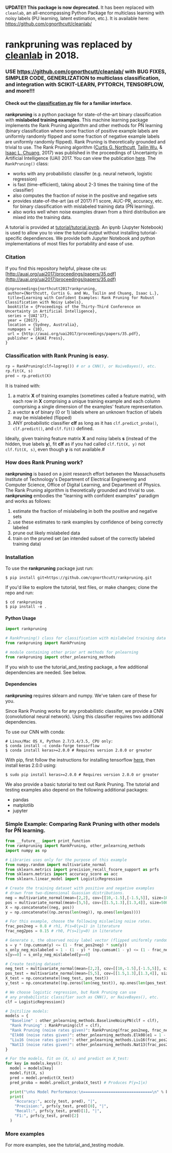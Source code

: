 **UPDATE!! This package is now deprecated.** It has been replaced with `cleanlab`, an all-encompassing Python Package for multiclass learning with noisy labels (PU learning, latent estimation, etc.). It is available here: https://github.com/cgnorthcutt/cleanlab/

# rankpruning was replaced by [cleanlab](https://github.com/cgnorthcutt/cleanlab/) in 2018.
### USE https://github.com/cgnorthcutt/cleanlab/ with BUG FIXES, SIMPLER CODE, GENERLIZATION to multiclass classification, and integration with SCIKIT-LEARN, PYTORCH, TENSORFLOW, and more!!! 
#### Check out the [classification.py](https://github.com/cgnorthcutt/cleanlab/blob/master/cleanlab/classification.py) file for a familiar interface.

**rankpruning** is a python package for state-of-the-art binary classification with **mislabeled training examples**. This machine learning package implements the Rank Pruning algorithm and other methods for P̃Ñ learning (binary classification where some fraction of positive example labels are uniformly randomly flipped and some fraction of negative example labels are uniformly randomly flipped). Rank Pruning is theoretically grounded and trivial to use. The Rank Pruning algorithm ([Curtis G. Northcutt](http://www.curtisnorthcutt.com/), [Tailin Wu](http://cuaweb.mit.edu/Pages/Person/Page.aspx?PersonId=26273), & [Isaac L. Chuang](http://feynman.mit.edu/ike/homepage/index.html), 2017) was published in the proceedings of Uncertainty in Artificial Intelligence (UAI) 2017. You can view the publication [here](http://auai.org/uai2017/proceedings/papers/35.pdf). The `RankPruning()` class:
- works with any probabilistic classifer (e.g. neural network, logistic regression)
- is fast (time-efficient), taking about 2-3 times the training time of the classifier)
- also computes the fraction of noise in the positive and negative sets
- provides state-of-the-art (as of 2017) F1 score, AUC-PR, accuracy, etc. for binary classification with mislabeled training data (P̃Ñ learning).
- also works well when noise examples drawn from a third distribution are mixed into the training data.

A tutorial is provided at [tutorial/tutorial.ipynb](https://github.com/cgnorthcutt/rankpruning/blob/master/tutorial_and_testing/tutorial.ipynb). An ipynb (Jupyter Notebook) is used to allow you to view the tutorial output without installing tutorial-specific dependiences. We provide both Jupyter Notebook and python implementations of most files for portability and ease of use.

### Citation

If you find this repository helpful, please cite us: [http://auai.org/uai2017/proceedings/papers/35.pdf](http://auai.org/uai2017/proceedings/papers/35.pdf)

```
@inproceedings{northcutt2017rankpruning,
 author={Northcutt, Curtis G. and Wu, Tailin and Chuang, Isaac L.},
 title={Learning with Confident Examples: Rank Pruning for Robust Classification with Noisy Labels},
 booktitle = {Proceedings of the Thirty-Third Conference on Uncertainty in Artificial Intelligence},
 series = {UAI'17},
 year = {2017},
 location = {Sydney, Australia},
 numpages = {10},
 url = {http://auai.org/uai2017/proceedings/papers/35.pdf},
 publisher = {AUAI Press},
} 
```

### Classification with Rank Pruning is easy.

```python
rp = RankPruning(clf=logreg()) # or a CNN(), or NaiveBayes(), etc.
rp.fit(X, s)
pred = rp.predict(X)
``` 

It is trained with:
1. a matrix **X** of training examples (sometimes called a feature matrix), with each row in **X** comprising a unique training example and each column comprising a single dimension of the examples' feature representation.
2. a vector **s** of binary (0 or 1) labels where an unknown fraction of labels may be mislabeled (flipped)
3. ANY probabilistic classifier **clf** as long as it has `clf.predict_proba()`, `clf.predict()`, and `clf.fit()` defined. 

Ideally, given training feature matrix **X** and noisy labels **s** (instead of the hidden, true labels **y**), fit **clf** as if you had called `clf.fit(X, y)` not `clf.fit(X, s)`, even though **y** is not available.#

### How does Rank Pruning work?

**rankpruning** is based on a joint research effort between the Massachusetts Institute of Technology's Department of Electrical Engineering and Computer Science, Office of Digital Learning, and Department of Physics. The Rank Pruning algorithm is theoretically grounded and trivial to use. **rankpruning** embodies the "learning with confident examples" paradigm and works as follows:
1. estimate the fraction of mislabeling in both the positive and negative sets
2. use these estimates to rank examples by confidence of being correctly labeled
3. prune out likely mislabeled data
4. train on the pruned set (an intended subset of the correctly labeled training data)   

### Installation

To use the **rankpruning** package just run:

```
$ pip install git+https://github.com/cgnorthcutt/rankpruning.git
```

If you'd like to explore the tutorial, test files, or make changes; clone the repo and run:

```
$ cd rankpruning
$ pip install -e .
```

#### Python Usage

```python
import rankpruning

# RankPruning() class for classification with mislabeled training data
from rankpruning import RankPruning

# module containing other prior art methods for pnlearning
from rankpruning import other_pnlearning_methods
```

If you wish to use the tutorial_and_testing package, a few additional dependencies are needed. See below.

#### Dependencies

**rankpruning** requires sklearn and numpy. We've taken care of these for you. 

Since Rank Pruning works for any probabilistic classifer, we provide a CNN (convolutional neural network). Using this classifier requires two additional dependencies. 

To use our CNN with conda:

```
# Linux/Mac OS X, Python 2.7/3.4/3.5, CPU only:
$ conda install -c conda-forge tensorflow
$ conda install keras>=2.0.0 # Requires version 2.0.0 or greater
```

With pip, first follow the instructions for installing tensorflow [here](https://www.tensorflow.org/versions/r0.10/get_started/os_setup#pip_installation), then install keras 2.0.0 using: 

```
$ sudo pip install keras>=2.0.0 # Requires version 2.0.0 or greater
```

We also provide a basic tutorial to test out Rank Pruning. The tutorial and testing examples also depend on the following additional packages:
- pandas
- matplotlib
- jupyter


### Simple Example: Comparing Rank Pruning with other models for P̃Ñ learning.

```python
from __future__ import print_function
from rankpruning import RankPruning, other_pnlearning_methods
import numpy as np

# Libraries uses only for the purpose of this example
from numpy.random import multivariate_normal
from sklearn.metrics import precision_recall_fscore_support as prfs
from sklearn.metrics import accuracy_score as acc
from sklearn.linear_model import LogisticRegression

# Create the training dataset with positive and negative examples
# drawn from two-dimensional Guassian distributions.
neg = multivariate_normal(mean=[2,2], cov=[[10,-1.5],[-1.5,5]], size=1000)
pos = multivariate_normal(mean=[5,5], cov=[[1.5,1.3],[1.3,4]], size=500)
X = np.concatenate((neg, pos))
y = np.concatenate((np.zeros(len(neg)), np.ones(len(pos))))

# For this example, choose the following mislaeling noise rates.
frac_pos2neg = 0.8 # rh1, P(s=0|y=1) in literature
frac_neg2pos = 0.15 # rh0, P(s=1|y=0) in literature

# Generate s, the observed noisy label vector (flipped uniformly randomly with noise rates).
s = y * (np.cumsum(y) <= (1 - frac_pos2neg) * sum(y))
s_only_neg_mislabeled = 1 - (1 - y) * (np.cumsum(1 - y) <= (1 - frac_neg2pos) * sum(1 - y))
s[y==0] = s_only_neg_mislabeled[y==0]

# Create testing dataset:
neg_test = multivariate_normal(mean=[2,2], cov=[[10,-1.5],[-1.5,5]], size=2000)
pos_test = multivariate_normal(mean=[5,5], cov=[[1.5,1.3],[1.3,4]], size=1000)
X_test = np.concatenate((neg_test, pos_test))
y_test = np.concatenate((np.zeros(len(neg_test)), np.ones(len(pos_test))))

# We choose logistic regression, but Rank Pruning can use 
# any probabilistic classifier such as CNN(), or NaiveBayes(), etc.
clf = LogisticRegression()

# Initilize models: 
models = {
  "Baseline" : other_pnlearning_methods.BaselineNoisyPN(clf = clf),
  "Rank Pruning" : RankPruning(clf = clf),
  "Rank Pruning (noise rates given)": RankPruning(frac_pos2neg, frac_neg2pos, clf = clf),
  "Elk08 (noise rates given)": other_pnlearning_methods.Elk08(e1 = 1 - frac_pos2neg, clf = clf),
  "Liu16 (noise rates given)": other_pnlearning_methods.Liu16(frac_pos2neg, frac_neg2pos, clf = clf),
  "Nat13 (noise rates given)": other_pnlearning_methods.Nat13(frac_pos2neg, frac_neg2pos, clf = clf),
}

# For the models, fit on (X, s) and predict on X_test:
for key in models.keys():
  model = models[key]
  model.fit(X, s)
  pred = model.predict(X_test)
  pred_proba = model.predict_proba(X_test) # Produces P(y=1|x)

  print("\n%s Model Performance:\n==============================\n" % key)
  print(
    "Accuracy:", acc(y_test, pred), "|", 
    "Precision:", prfs(y_test, pred)[0], "|", 
    "Recall:", prfs(y_test, pred)[1], "|",
    "F1:", prfs(y_test, pred)[2]
  )
```

### More examples

For more examples, see the tutorial_and_testing module.
